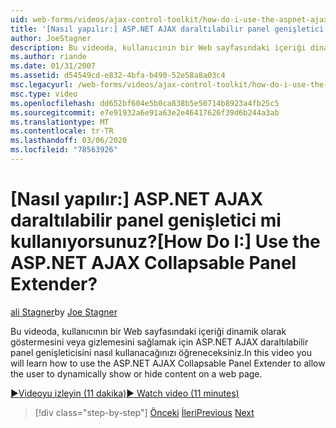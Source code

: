 ```yaml
---
uid: web-forms/videos/ajax-control-toolkit/how-do-i-use-the-aspnet-ajax-collapsable-panel-extender
title: '[Nasıl yapılır:] ASP.NET AJAX daraltılabilir panel genişletici mi kullanıyorsunuz? | Microsoft Docs'
author: JoeStagner
description: Bu videoda, kullanıcının bir Web sayfasındaki içeriği dinamik olarak göstermesini veya gizlemesini sağlamak için ASP.NET AJAX daraltılabilir panel genişleticisini nasıl kullanacağınızı öğreneceksiniz.
ms.author: riande
ms.date: 01/31/2007
ms.assetid: d54549cd-e832-4bfa-b490-52e58a8a03c4
msc.legacyurl: /web-forms/videos/ajax-control-toolkit/how-do-i-use-the-aspnet-ajax-collapsable-panel-extender
msc.type: video
ms.openlocfilehash: dd652bf604e5b0ca838b5e50714b8923a4fb25c5
ms.sourcegitcommit: e7e91932a6e91a63e2e46417626f39d6b244a3ab
ms.translationtype: MT
ms.contentlocale: tr-TR
ms.lasthandoff: 03/06/2020
ms.locfileid: "78563926"
---
```

# <a name="how-do-i-use-the-aspnet-ajax-collapsable-panel-extender"></a><span data-ttu-id="bed14-104">[Nasıl yapılır:] ASP.NET AJAX daraltılabilir panel genişletici mi kullanıyorsunuz?</span><span class="sxs-lookup"><span data-stu-id="bed14-104">[How Do I:] Use the ASP.NET AJAX Collapsable Panel Extender?</span></span>

<span data-ttu-id="bed14-105">[ali Stagner](https://github.com/JoeStagner)</span><span class="sxs-lookup"><span data-stu-id="bed14-105">by [Joe Stagner](https://github.com/JoeStagner)</span></span>

<span data-ttu-id="bed14-106">Bu videoda, kullanıcının bir Web sayfasındaki içeriği dinamik olarak göstermesini veya gizlemesini sağlamak için ASP.NET AJAX daraltılabilir panel genişleticisini nasıl kullanacağınızı öğreneceksiniz.</span><span class="sxs-lookup"><span data-stu-id="bed14-106">In this video you will learn how to use the ASP.NET AJAX Collapsable Panel Extender to allow the user to dynamically show or hide content on a web page.</span></span>

[<span data-ttu-id="bed14-107">&#9654;Videoyu izleyin (11 dakika)</span><span class="sxs-lookup"><span data-stu-id="bed14-107">&#9654; Watch video (11 minutes)</span></span>](https://channel9.msdn.com/Blogs/ASP-NET-Site-Videos/how-do-i-use-the-aspnet-ajax-collapsable-panel-extender)

> [!div class="step-by-step"]
> <span data-ttu-id="bed14-108">[Önceki](how-do-i-use-the-aspnet-ajax-accordion-control.md)
> [İleri](how-do-i-use-the-aspnet-ajax-draggable-panel-extender.md)</span><span class="sxs-lookup"><span data-stu-id="bed14-108">[Previous](how-do-i-use-the-aspnet-ajax-accordion-control.md)
[Next](how-do-i-use-the-aspnet-ajax-draggable-panel-extender.md)</span></span>
